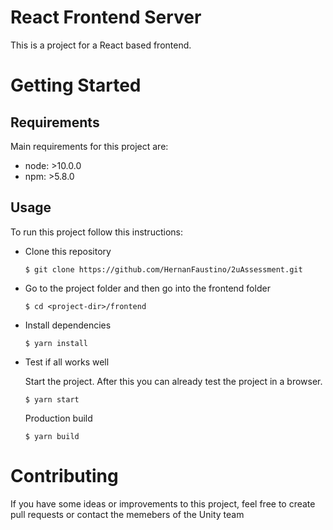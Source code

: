 # React Frontend Server

This is a project for a React based frontend.

# Getting Started

## Requirements

Main requirements for this project are:

- node: >10.0.0
- npm: >5.8.0

## Usage
To run this project follow this instructions:

* Clone this repository
    ```
    $ git clone https://github.com/HernanFaustino/2uAssessment.git
    ```
* Go to the project folder and then go into the frontend folder
    ```
    $ cd <project-dir>/frontend
    ```
* Install dependencies

    ```
    $ yarn install
    ```

* Test if all works well
  
  Start the project. After this you can already test the project in a browser.

  ```
  $ yarn start
  ```
 
  Production build
  
  ```
  $ yarn build
  ```

# Contributing
If you have some ideas or improvements to this project, feel free to create pull requests or contact the memebers of the Unity team